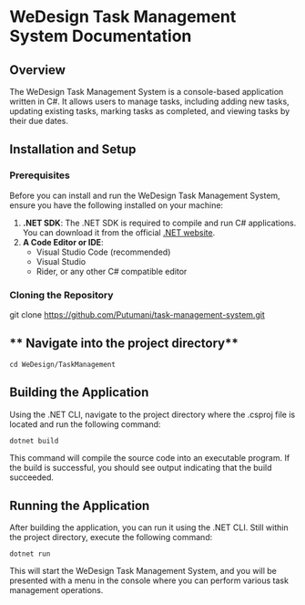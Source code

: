 # **WeDesign Task Management System Documentation**

## **Overview**

The WeDesign Task Management System is a console-based application written in C#. It allows users to manage tasks, including adding new tasks, updating existing tasks, marking tasks as completed, and viewing tasks by their due dates.

## **Installation and Setup**

### **Prerequisites**
Before you can install and run the WeDesign Task Management System, ensure you have the following installed on your machine:

1. **.NET SDK**: The .NET SDK is required to compile and run C# applications. You can download it from the official [.NET website](https://dotnet.microsoft.com/download/dotnet).
2. **A Code Editor or IDE**: 
   - Visual Studio Code (recommended)
   - Visual Studio
   - Rider, or any other C# compatible editor

### **Cloning the Repository**

git clone https://github.com/Putumani/task-management-system.git

## ** Navigate into the project directory**

`cd WeDesign/TaskManagement`

## **Building the Application**

Using the .NET CLI, navigate to the project directory where the .csproj file is located and run the following command:

`dotnet build`

This command will compile the source code into an executable program. If the build is successful, you should see output indicating that the build succeeded.


## **Running the Application**

After building the application, you can run it using the .NET CLI. Still within the project directory, execute the following command:

`dotnet run`

This will start the WeDesign Task Management System, and you will be presented with a menu in the console where you can perform various task management operations.
